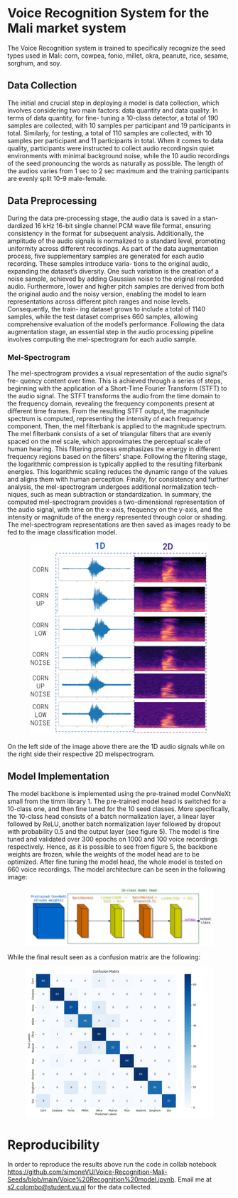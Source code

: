 # Voice Recognition System for the Mali market system

The Voice Recognition system is trained to specifically recognize the seed types used in Mali: corn, cowpea, fonio, millet, okra, peanute, rice, sesame, sorghum, and soy.

## Data Collection

The initial and crucial step in deploying a model is data collection, which involves considering two main factors: data quantity and data quality. In terms of data quantity, for fine- tuning a 10-class detector, a total of 190 samples are collected, with 10 samples per 
participant and 19 participants in total. Similarly, for testing, a total of 110 samples are collected, with 10 samples per participant and 11 participants in total. When it comes to data quality, participants were instructed to collect audio recordingsin quiet environments 
with minimal background noise, while the 10 audio recordings of the seed pronouncing the words as naturally as possible. The length of the audios varies from 1 sec to 2 sec maximum and the training participants are evenly split 10-9 male-female.

## Data Preprocessing

During the data pre-processing stage, the audio data is saved in a stan-
dardized 16 kHz 16-bit single channel PCM wave file format, ensuring consistency in the format for
subsequent analysis. Additionally, the amplitude of the audio signals is normalized to a standard
level, promoting uniformity across different recordings. As part of the data augmentation process,
five supplementary samples are generated for each audio recording. These samples introduce varia-
tions to the original audio, expanding the dataset’s diversity. One such variation is the creation of a
noise sample, achieved by adding Gaussian noise to the original recorded audio. Furthermore, lower
and higher pitch samples are derived from both the original audio and the noisy version, enabling the
model to learn representations across different pitch ranges and noise levels. Consequently, the train-
ing dataset grows to include a total of 1140 samples, while the test dataset comprises 660 samples,
allowing comprehensive evaluation of the model’s performance. Following the data augmentation
stage, an essential step in the audio processing pipeline involves computing the mel-spectrogram for each audio sample.

### Mel-Spectrogram

The mel-spectrogram provides a visual representation of the audio signal’s fre-
quency content over time. This is achieved through a series of steps, beginning with the application of
a Short-Time Fourier Transform (STFT) to the audio signal. The STFT transforms the audio from
the time domain to the frequency domain, revealing the frequency components present at different
time frames. From the resulting STFT output, the magnitude spectrum is computed, representing
the intensity of each frequency component. Then, the mel filterbank is applied to the magnitude
spectrum. The mel filterbank consists of a set of triangular filters that are evenly spaced on the mel
scale, which approximates the perceptual scale of human hearing. This filtering process emphasizes
the energy in different frequency regions based on the filters’ shape. Following the filtering stage,
the logarithmic compression is typically applied to the resulting filterbank energies. This logarithmic
scaling reduces the dynamic range of the values and aligns them with human perception. Finally,
for consistency and further analysis, the mel-spectrogram undergoes additional normalization tech-
niques, such as mean subtraction or standardization. In summary, the computed mel-spectrogram
provides a two-dimensional representation of the audio signal, with time on the x-axis, frequency on
the y-axis, and the intensity or magnitude of the energy represented through color or shading. The
mel-spectrogram representations are then saved as images ready to be fed to the image classification
model.


<figure>
  <p align="center">
  <img src="https://github.com/simoneVU/Voice-Recognition-Mali-Seeds/blob/main/images/mel_spectrograms.png" width="400" title="1D audio signal vs 2D melspectrogram">
    </p>
</figure>

On the left side of the image above there are the 1D audio signals while on the right side their respective 2D melspectrogram.

## Model Implementation

The model backbone is implemented using the pre-trained model ConvNeXt small from the timm library 1. The pre-trained model head is switched for a 10-class one,
and then fine tuned for the 10 seed classes. More specifically, the 10-class head consists of a batch
normalization layer, a linear layer followed by ReLU, another batch normalization layer followed
by dropout with probability 0.5 and the output layer (see figure 5). The model is fine tuned and
validated over 300 epochs on 1000 and 100 voice recordings respectively. Hence, as it is possible to
see from figure 5, the backbone weights are frozen, while the weights of the model head are to be
optimized. After fine tuning the model head, the whole model is tested on 660 voice recordings. The model architecture can be seen in the following image:


<figure>
  <p align="center">
  <img src="https://github.com/simoneVU/Voice-Recognition-Mali-Seeds/blob/main/images/ICT4D_model_head.png" width="700" title="model architecture">
    </p>
</figure>

While the final result seen as a confusion matrix are the following:

<figure>
  <p align="center">
  <img src="https://github.com/simoneVU/Voice-Recognition-Mali-Seeds/blob/main/images/confusion_matrix_1_f17d6e42908696b83fe0.png" width="700" title="final CF">
    </p>
</figure>

# Reproducibility

In order to reproduce the results above run the code in collab notebook https://github.com/simoneVU/Voice-Recognition-Mali-Seeds/blob/main/Voice%20Recognition%20model.ipynb. Email me at s2.colombo@student.vu.nl for the data collected.
